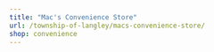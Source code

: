 ```yaml
---
title: "Mac's Convenience Store"
url: /township-of-langley/macs-convenience-store/
shop: convenience
---
```

